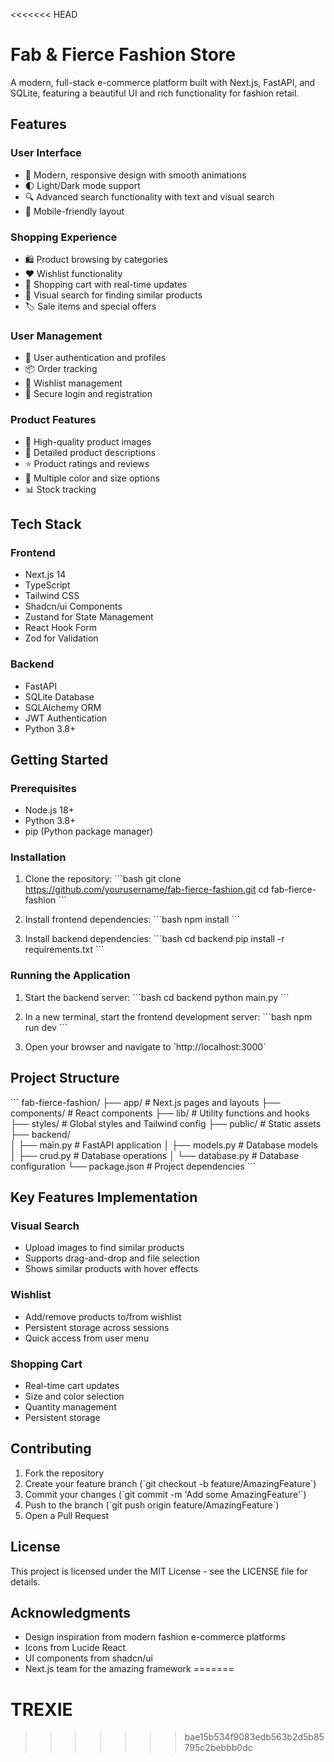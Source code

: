 <<<<<<< HEAD
# Fab & Fierce Fashion Store

A modern, full-stack e-commerce platform built with Next.js, FastAPI, and SQLite, featuring a beautiful UI and rich functionality for fashion retail.

## Features

### User Interface
- 🎨 Modern, responsive design with smooth animations
- 🌓 Light/Dark mode support
- 🔍 Advanced search functionality with text and visual search
- 📱 Mobile-friendly layout

### Shopping Experience
- 🛍️ Product browsing by categories
- ❤️ Wishlist functionality
- 🛒 Shopping cart with real-time updates
- 🔎 Visual search for finding similar products
- 🏷️ Sale items and special offers

### User Management
- 👤 User authentication and profiles
- 📦 Order tracking
- 💝 Wishlist management
- 🔐 Secure login and registration

### Product Features
- 📸 High-quality product images
- 🎯 Detailed product descriptions
- ⭐ Product ratings and reviews
- 🎨 Multiple color and size options
- 📊 Stock tracking

## Tech Stack

### Frontend
- Next.js 14
- TypeScript
- Tailwind CSS
- Shadcn/ui Components
- Zustand for State Management
- React Hook Form
- Zod for Validation

### Backend
- FastAPI
- SQLite Database
- SQLAlchemy ORM
- JWT Authentication
- Python 3.8+

## Getting Started

### Prerequisites
- Node.js 18+ 
- Python 3.8+
- pip (Python package manager)

### Installation

1. Clone the repository:
\`\`\`bash
git clone https://github.com/yourusername/fab-fierce-fashion.git
cd fab-fierce-fashion
\`\`\`

2. Install frontend dependencies:
\`\`\`bash
npm install
\`\`\`

3. Install backend dependencies:
\`\`\`bash
cd backend
pip install -r requirements.txt
\`\`\`

### Running the Application

1. Start the backend server:
\`\`\`bash
cd backend
python main.py
\`\`\`

2. In a new terminal, start the frontend development server:
\`\`\`bash
npm run dev
\`\`\`

3. Open your browser and navigate to \`http://localhost:3000\`

## Project Structure

\`\`\`
fab-fierce-fashion/
├── app/                    # Next.js pages and layouts
├── components/             # React components
├── lib/                    # Utility functions and hooks
├── styles/                 # Global styles and Tailwind config
├── public/                 # Static assets
├── backend/               
│   ├── main.py            # FastAPI application
│   ├── models.py          # Database models
│   ├── crud.py            # Database operations
│   └── database.py        # Database configuration
└── package.json           # Project dependencies
\`\`\`

## Key Features Implementation

### Visual Search
- Upload images to find similar products
- Supports drag-and-drop and file selection
- Shows similar products with hover effects

### Wishlist
- Add/remove products to/from wishlist
- Persistent storage across sessions
- Quick access from user menu

### Shopping Cart
- Real-time cart updates
- Size and color selection
- Quantity management
- Persistent storage

## Contributing

1. Fork the repository
2. Create your feature branch (\`git checkout -b feature/AmazingFeature\`)
3. Commit your changes (\`git commit -m 'Add some AmazingFeature'\`)
4. Push to the branch (\`git push origin feature/AmazingFeature\`)
5. Open a Pull Request

## License

This project is licensed under the MIT License - see the LICENSE file for details.

## Acknowledgments

- Design inspiration from modern fashion e-commerce platforms
- Icons from Lucide React
- UI components from shadcn/ui
- Next.js team for the amazing framework 
=======
# TREXIE
>>>>>>> bae15b534f9083edb563b2d5b85795c2bebbb0dc

